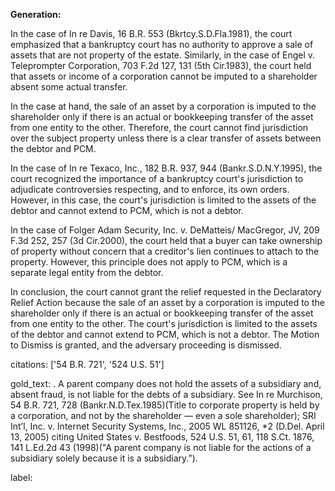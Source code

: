 **Generation:**



In the case of In re Davis, 16 B.R. 553 (Bkrtcy.S.D.Fla.1981), the court emphasized that a bankruptcy court has no authority to approve a sale of assets that are not property of the estate. Similarly, in the case of Engel v. Teleprompter Corporation, 703 F.2d 127, 131 (5th Cir.1983), the court held that assets or income of a corporation cannot be imputed to a shareholder absent some actual transfer.

In the case at hand, the sale of an asset by a corporation is imputed to the shareholder only if there is an actual or bookkeeping transfer of the asset from one entity to the other. Therefore, the court cannot find jurisdiction over the subject property unless there is a clear transfer of assets between the debtor and PCM.

In the case of In re Texaco, Inc., 182 B.R. 937, 944 (Bankr.S.D.N.Y.1995), the court recognized the importance of a bankruptcy court's jurisdiction to adjudicate controversies respecting, and to enforce, its own orders. However, in this case, the court's jurisdiction is limited to the assets of the debtor and cannot extend to PCM, which is not a debtor.

In the case of Folger Adam Security, Inc. v. DeMatteis/ MacGregor, JV, 209 F.3d 252, 257 (3d Cir.2000), the court held that a buyer can take ownership of property without concern that a creditor's lien continues to attach to the property. However, this principle does not apply to PCM, which is a separate legal entity from the debtor.

In conclusion, the court cannot grant the relief requested in the Declaratory Relief Action because the sale of an asset by a corporation is imputed to the shareholder only if there is an actual or bookkeeping transfer of the asset from one entity to the other. The court's jurisdiction is limited to the assets of the debtor and cannot extend to PCM, which is not a debtor. The Motion to Dismiss is granted, and the adversary proceeding is dismissed. 

citations: ['54 B.R. 721', '524 U.S. 51']

gold_text: . A parent company does not hold the assets of a subsidiary and, absent fraud, is not liable for the debts of a subsidiary. See In re Murchison, 54 B.R. 721, 728 (Bankr.N.D.Tex.1985)(Title to corporate property is held by a corporation, and not by the shareholder — even a sole shareholder); SRI Int’l, Inc. v. Internet Security Systems, Inc., 2005 WL 851126, *2 (D.Del. April 13, 2005) citing United States v. Bestfoods, 524 U.S. 51, 61, 118 S.Ct. 1876, 141 L.Ed.2d 43 (1998)("A parent company is not liable for the actions of a subsidiary solely because it is a subsidiary.”).

label: 